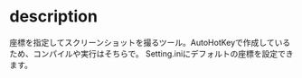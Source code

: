# description
座標を指定してスクリーンショットを撮るツール。AutoHotKeyで作成しているため、コンパイルや実行はそちらで。
Setting.iniにデフォルトの座標を設定できます。